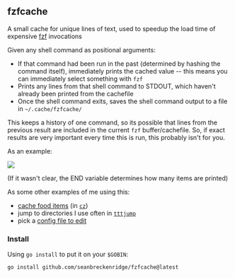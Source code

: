 ## fzfcache

A small cache for unique lines of text, used to speedup the load time of expensive [fzf](https://github.com/junegunn/fzf) invocations

Given any shell command as positional arguments:

- If that command had been run in the past (determined by hashing the command itself), immediately prints the cached value -- this means you can immediately select something with `fzf`
- Prints any lines from that shell command to STDOUT, which haven't already been printed from the cachefile
- Once the shell command exits, saves the shell command output to a file in `~/.cache/fzfcache/`

This keeps a history of one command, so its possible that lines from the previous result are included in the current `fzf` buffer/cachefile. So, if exact results are very important every time this is run, this probably isn't for you.

As an example:

<img src="https://raw.githubusercontent.com/seanbreckenridge/fzfcache/master/.github/demo.gif">

(If it wasn't clear, the END variable determines how many items are printed)

As some other examples of me using this:
  - [cache food items](https://github.com/seanbreckenridge/ttally#shell-scripts) (in [`cz`](https://github.com/seanbreckenridge/ttally/blob/master/bin/cz))
  - jump to directories I use often in [`tttjump`](https://sean.fish/d/tttjump?dark)
  - pick a [config file to edit](https://github.com/seanbreckenridge/dotfiles/blob/2daa728383d7c9b74b5e2a3416b18c7e8469fb09/.config/shortcuts.toml#L5-L24)

### Install

Using `go install` to put it on your `$GOBIN`:

`go install github.com/seanbreckenridge/fzfcache@latest`
